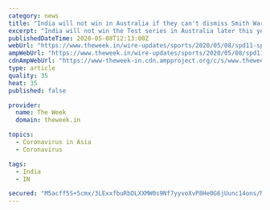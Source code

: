 ```yaml
---
category: news
title: "India will not win in Australia if they can't dismiss Smith Warner early Chappell"
excerpt: "India will not win the Test series in Australia later this year if they fail to dismiss seasoned run-machines Steve Smith and David Warner early, the great Ian Chappell said on Friday.      Should the much-anticipated series goes ahead as scheduled with the COVID-19 pandemic being brought under control in the best case scenario,"
publishedDateTime: 2020-05-08T12:13:00Z
webUrl: "https://www.theweek.in/wire-updates/sports/2020/05/08/spd11-spo-cri-chappell.html"
ampWebUrl: "https://www.theweek.in/wire-updates/sports/2020/05/08/spd11-spo-cri-chappell.amp.html"
cdnAmpWebUrl: "https://www-theweek-in.cdn.ampproject.org/c/s/www.theweek.in/wire-updates/sports/2020/05/08/spd11-spo-cri-chappell.amp.html"
type: article
quality: 35
heat: 35
published: false

provider:
  name: The Week
  domain: theweek.in

topics:
  - Coronavirus in Asia
  - Coronavirus

tags:
  - India
  - IN

secured: "M5acff5S+5cmx/3LExxfbuRbDLXXMW0s9Nf7yyvoXvP8He0G6jUunc14ons/MylLgfFVHWfRWg2m8ieDnPnvPOadwPozIsR9kWaCTZAlMcfK6899waJsVRyWO4Yn+rmliGLIt8kJrZo/B6zTCmjiP1Mfdv6wkx/FR6NJVS/Nt2jj8Gp9LBQ79z/XPPDf0lztg7lMXez8/Fsxa4ujYf2564flt60A68xPwxhCbvPtu26+RbNLfX8M6DFL/snjzcIHrFZjNqD/LT9wJQFJiKr5irReHThcCcIWLtQNCSzg/C8QVepyrJADDGgj/zYcidsb;mNLt2+WLiC0LtqZwb5ZtZw=="
---
```


